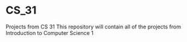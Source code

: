# CS_31
Projects from CS 31
This repository will contain all of the projects from Introduction to Computer Science 1

